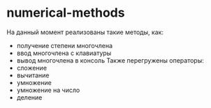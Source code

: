 # numerical-methods
На данный момент реализованы такие методы, как:
 - получение степени многочлена
 - ввод многочлена с клавиатуры
 - вывод многочлена в консоль
Также перегружены операторы:
 - сложение
 - вычитание
 - умножение
 - умножение на число
 - деление
